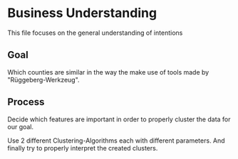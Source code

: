 # Business Understanding

This file focuses on the general understanding of intentions

## Goal

Which counties are similar in the way the make use of tools made by
"Rüggeberg-Werkzeug".

## Process

Decide which features are important in order to properly cluster the data for
our goal.

Use 2 different Clustering-Algorithms each with different parameters. And
finally try to properly interpret the created clusters.
